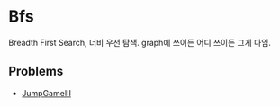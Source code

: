 # Bfs

Breadth First Search, 너비 우선 탐색. graph에 쓰이든 어디 쓰이든 그게 다임.

## Problems

- [JumpGameIII](./leetcode/JumpGameIII.cpp)